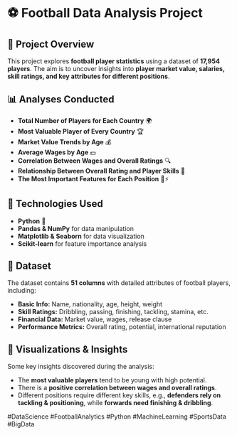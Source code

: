 # ⚽ Football Data Analysis Project

## 📌 Project Overview
This project explores **football player statistics** using a dataset of **17,954 players**. The aim is to uncover insights into **player market value, salaries, skill ratings, and key attributes for different positions**.

## 📊 Analyses Conducted

- **Total Number of Players for Each Country** 🌍
- **Most Valuable Player of Every Country** 🏆
- **Market Value Trends by Age** 💰
- **Average Wages by Age** 💵
- **Correlation Between Wages and Overall Ratings** 🔍
- **Relationship Between Overall Rating and Player Skills** 🎯
- **The Most Important Features for Each Position** 🥅⚡

## 🔧 Technologies Used
- **Python** 🐍
- **Pandas & NumPy** for data manipulation
- **Matplotlib & Seaborn** for data visualization
- **Scikit-learn** for feature importance analysis

## 📂 Dataset
The dataset contains **51 columns** with detailed attributes of football players, including:
- **Basic Info:** Name, nationality, age, height, weight
- **Skill Ratings:** Dribbling, passing, finishing, tackling, stamina, etc.
- **Financial Data:** Market value, wages, release clause
- **Performance Metrics:** Overall rating, potential, international reputation

## 📸 Visualizations & Insights
Some key insights discovered during the analysis:
- The **most valuable players** tend to be young with high potential.
- There is a **positive correlation between wages and overall ratings**.
- Different positions require different key skills, e.g., **defenders rely on tackling & positioning**, while **forwards need finishing & dribbling**.

#DataScience #FootballAnalytics #Python #MachineLearning #SportsData #BigData

